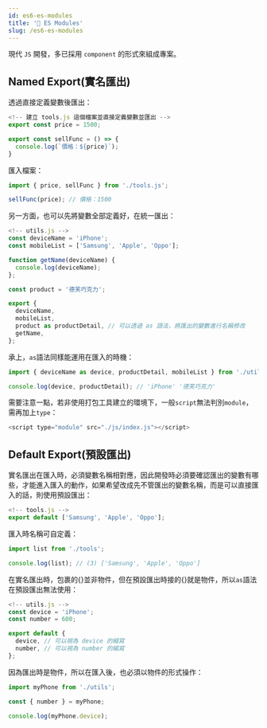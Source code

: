 ```yaml
---
id: es6-es-modules
title: '📜 ES Modules'
slug: /es6-es-modules
---
```


現代 `JS` 開發，多已採用 `component` 的形式來組成專案。

## Named Export(實名匯出)

透過直接定義變數後匯出：

```js
<!-- 建立 tools.js 這個檔案並直接定義變數並匯出 -->
export const price = 1500;

export const sellFunc = () => {
  console.log(`價格：${price}`);
}
```

匯入檔案：

```js
import { price, sellFunc } from './tools.js';

sellFunc(price); // 價格：1500
```

另一方面，也可以先將變數全部定義好，在統一匯出：

```js
<!-- utils.js -->
const deviceName = 'iPhone';
const mobileList = ['Samsung', 'Apple', 'Oppo'];

function getName(deviceName) {
  console.log(deviceName);
};

const product = '德芙巧克力';

export {
  deviceName,
  mobileList,
  product as productDetail, // 可以透過 as 語法，將匯出的變數進行名稱修改
  getName,
};
```

承上，`as`語法同樣能運用在匯入的時機：

```js
import { deviceName as device, productDetail, mobileList } from './utils.js';

console.log(device, productDetail); // 'iPhone' '德芙巧克力'
```

需要注意一點，若非使用打包工具建立的環境下，一般`script`無法判別`module`，需再加上`type`：

```js
<script type="module" src="./js/index.js"></script>
```

## Default Export(預設匯出)

實名匯出在匯入時，必須變數名稱相對應，因此開發時必須要確認匯出的變數有哪些，才能進入匯入的動作，如果希望改成先不管匯出的變數名稱，而是可以直接匯入的話，則使用預設匯出：

```js
<!-- tools.js -->
export default ['Samsung', 'Apple', 'Oppo'];
```

匯入時名稱可自定義：

```js
import list from './tools';

console.log(list); // (3) ['Samsung', 'Apple', 'Oppo']
```

在實名匯出時，包裹的{}並非物件，但在預設匯出時接的{}就是物件，所以`as`語法在預設匯出無法使用：

```js
<!-- utils.js -->
const device = 'iPhone';
const number = 600;

export default {
  device, // 可以視為 device 的縮寫
  number, // 可以視為 number 的縮寫
};
```

因為匯出時是物件，所以在匯入後，也必須以物件的形式操作：

```js
import myPhone from './utils';

const { number } = myPhone;

console.log(myPhone.device);
```
